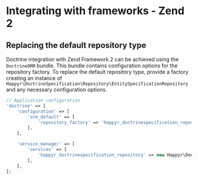 # Integrating with frameworks - Zend 2

## Replacing the default repository type

Doctrine integration with Zend Framework 2 can be achieved using the `DoctrineORM` bundle. This bundle contains
configuration options for the repository factory. To replace the default repository type, provide a factory creating
an instance of `Happyr\DoctrineSpecification\Repository\EntitySpecificationRepository` and any necessary configuration options.

```php
// Application configuration
'doctrine' => [
    'configuration' => [
        'orm_default' => [
            'repository_factory' => 'happyr_doctrinespecification_repository',
        ],
    ],

    'service_manager' => [
        'services' => [
            'happyr_doctrinespecification_repository' => new Happyr\DoctrineSpecification\Repository\RepositoryFactory(),
        ],
    ],
];
```
